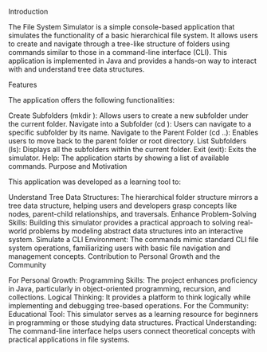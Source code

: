 Introduction

The File System Simulator is a simple console-based application that simulates the functionality of a basic hierarchical file system. It allows users to create and navigate through a tree-like structure of folders using commands similar to those in a command-line interface (CLI). This application is implemented in Java and provides a hands-on way to interact with and understand tree data structures.

Features

The application offers the following functionalities:

Create Subfolders (mkdir <name>):
Allows users to create a new subfolder under the current folder.
Navigate into a Subfolder (cd <name>):
Users can navigate to a specific subfolder by its name.
Navigate to the Parent Folder (cd ..):
Enables users to move back to the parent folder or root directory.
List Subfolders (ls):
Displays all the subfolders within the current folder.
Exit (exit):
Exits the simulator.
Help:
The application starts by showing a list of available commands.
Purpose and Motivation

This application was developed as a learning tool to:

Understand Tree Data Structures: The hierarchical folder structure mirrors a tree data structure, helping users and developers grasp concepts like nodes, parent-child relationships, and traversals.
Enhance Problem-Solving Skills: Building this simulator provides a practical approach to solving real-world problems by modeling abstract data structures into an interactive system.
Simulate a CLI Environment: The commands mimic standard CLI file system operations, familiarizing users with basic file navigation and management concepts.
Contribution to Personal Growth and the Community

For Personal Growth:
Programming Skills: The project enhances proficiency in Java, particularly in object-oriented programming, recursion, and collections.
Logical Thinking: It provides a platform to think logically while implementing and debugging tree-based operations.
For the Community:
Educational Tool: This simulator serves as a learning resource for beginners in programming or those studying data structures.
Practical Understanding: The command-line interface helps users connect theoretical concepts with practical applications in file systems.
